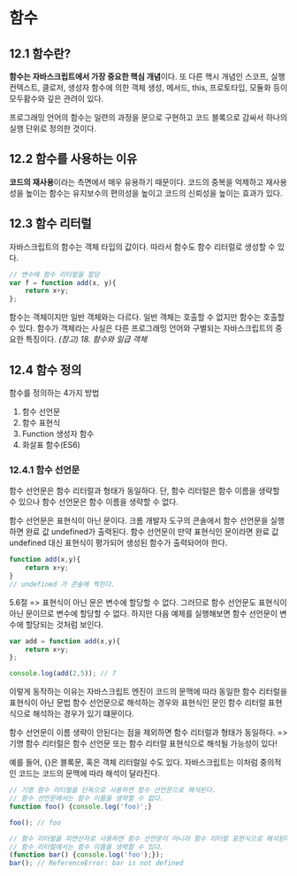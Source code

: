 # 함수
## 12.1 함수란?
**함수는 자바스크립트에서 가장 중요한 핵심 개념**이다. 또 다른 핵시 개념인 스코프, 실행 컨텍스트, 클로저, 생성자 함수에 의한 객체 생성, 메서드, this, 프로토타입, 모듈화 등이 모두홤수와 깊은 관려이 있다.

프로그래밍 언어의 함수는 일련의 과정을 문으로 구현하고 코드 블록으로 감싸서 하나의 실행 단위로 정의한 것이다.

## 12.2 함수를 사용하는 이유
**코드의 재사용**이라는 측면에서 매우 유용하기 때문이다. 코드의 중복을 억제하고 재사용성을 높이는 함수는 유지보수의 편의성을 높이고 코드의 신뢰성을 높이는 효과가 있다.

## 12.3 함수 리터럴
자바스크립트의 함수는 객체 타입의 값이다. 따라서 함수도 함수 리터럴로 생성할 수 있다.
```jsx
// 변수에 함수 리터럴을 할당
var f = function add(x, y){
    return x+y;
};
```
함수는 객체이지만 일반 객체와는 다르다. 일반 객체는 호출할 수 없지만 함수는 호출할 수 있다. 함수가 객체라는 사실은 다른 프로그래밍 언어와 구별되는 자바스크립트의 중요한 특징이다.
*(참고) 18. 함수와 일급 객체*
## 12.4 함수 정의
함수를 정의하는 4가지 방법

1. 함수 선언문
2. 함수 표현식
3. Function 생성자 함수
4. 화살표 함수(ES6)

### 12.4.1 함수 선언문
함수 선언문은 함수 리터럴과 형태가 동일하다. 단, 함수 리터럴은 함수 이름을 생략할 수 있으나 함수 선언문은 함수 이름을 생략할 수 없다.

함수 선언문은 표현식이 아닌 문이다. 크롬 개발자 도구의 콘솔에서 함수 선언문을 실행하면 완료 값 undefined가 출력된다. 함수 선언문이 만약 표현식인 문이라면 완료 값 undefined 대신 표현식이 평가되어 생성된 함수가 출력돠어야 한다.

```jsx
function add(x,y){
    return x+y;
}
// undefined 가 콘솔에 찍힌다.
```
5.6절 => 표현식이 아닌 문은 변수에 할당할 수 없다. 그러므로 함수 선언문도 표현식이 아닌 문이므로 변수에 할당할 수 없다. 하지만 다음 예제를 실행해보면 함수 선언문이 변수에 할당되는 것처럼 보인다.
```jsx
var add = function add(x,y){
    return x+y;
};

console.log(add(2,5)); // 7
```
이렇게 동작하는 이유는 자바스크립트 엔진이 코드의 문맥에 따라 동일한 함수 리터럴을 표현식이 아닌 문법 함수 선언문으로 해석하는 경우와 표현식인 문인 함수 리터럴 표현식으로 해석하는 경우가 있기 떄문이다. 

함수 선언문이 이름 생략이 안된다는 점을 제외하면 함수 리터럴과 형태가 동일하다. => 기명 함수 리터럴은 함수 선언문 또는 함수 리터럴 표현식으로 해석될 가능성이 있다!

예를 들어, {}은 블록문, 혹은 객체 리터럴일 수도 있다. 자바스크립트는 이처럼 중의적인 코드는 코드의 문맥에 따라 해석이 달라진다. 

```jsx
// 기명 함수 리터럴을 단독으로 사용하면 함수 선언문으로 해석된다.
// 함수 선언문에서는 함수 이름을 생략할 수 없다.
function foo() {console.log('foo)';}

foo(); // foo

// 함수 리터럴을 피연산자로 사용하면 함수 선언문이 아니라 함수 리터럴 표현식으로 해석된다.
// 함수 리터럴에서는 함수 이름을 생략할 수 있다.
(function bar() {console.log('foo');});
bar(); // ReferenceError: bar is not defined
```






